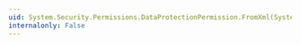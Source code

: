 ```yaml
---
uid: System.Security.Permissions.DataProtectionPermission.FromXml(System.Security.SecurityElement)
internalonly: False
---
```


